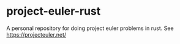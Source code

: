 # project-euler-rust
A personal repository for doing project euler problems in rust. See https://projecteuler.net/
